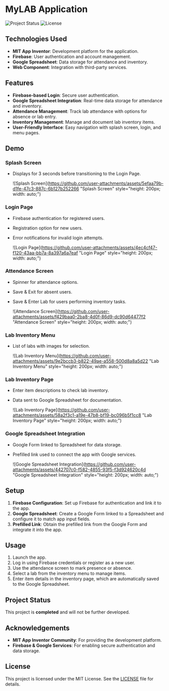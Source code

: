 # MyLAB Application

![Project Status](https://img.shields.io/badge/status-completed-brightgreen) ![License](https://img.shields.io/badge/license-MIT-blue)

## Technologies Used
- **MIT App Inventor**: Development platform for the application.
- **Firebase**: User authentication and account management.
- **Google Spreadsheet**: Data storage for attendance and inventory.
- **Web Component**: Integration with third-party services.

## Features
- **Firebase-based Login**: Secure user authentication.
- **Google Spreadsheet Integration**: Real-time data storage for attendance and inventory.
- **Attendance Management**: Track lab attendance with options for absence or lab entry.
- **Inventory Management**: Manage and document lab inventory items.
- **User-Friendly Interface**: Easy navigation with splash screen, login, and menu pages.

## Demo
### Splash Screen
- Displays for 3 seconds before transitioning to the Login Page.
  
  ![Splash Screen](https://github.com/user-attachments/assets/5efaa79b-d1fe-47c3-887c-6b127b252266 "Splash Screen" style="height: 200px; width: auto;")

### Login Page
- Firebase authentication for registered users.
- Registration option for new users.
- Error notifications for invalid login attempts.

  ![Login Page](https://github.com/user-attachments/assets/4ec4cf47-f120-43aa-bb7a-8a397a6a7eaf "Login Page" style="height: 200px; width: auto;")

### Attendance Screen
- Spinner for attendance options.
- Save & Exit for absent users.
- Save & Enter Lab for users performing inventory tasks.

  ![Attendance Screen](https://github.com/user-attachments/assets/f429baa0-2ba8-4d0f-86d9-dc90d64477f2 "Attendance Screen" style="height: 200px; width: auto;")

### Lab Inventory Menu
- List of labs with images for selection.

  ![Lab Inventory Menu](https://github.com/user-attachments/assets/9e2bccb3-b822-49ae-a558-500d8a8a5d22 "Lab Inventory Menu" style="height: 200px; width: auto;")

### Lab Inventory Page
- Enter item descriptions to check lab inventory.
- Data sent to Google Spreadsheet for documentation.

  ![Lab Inventory Page](https://github.com/user-attachments/assets/58a2f3c1-a19e-47b8-bf19-bc096b5f1cc8 "Lab Inventory Page" style="height: 200px; width: auto;")

### Google Spreadsheet Integration
- Google Form linked to Spreadsheet for data storage.
- Prefilled link used to connect the app with Google services.

  ![Google Spreadsheet Integration](https://github.com/user-attachments/assets/442707c0-f582-4855-93f5-f3d924620c4d "Google Spreadsheet Integration" style="height: 200px; width: auto;")

## Setup
1. **Firebase Configuration**: Set up Firebase for authentication and link it to the app.
2. **Google Spreadsheet**: Create a Google Form linked to a Spreadsheet and configure it to match app input fields.
3. **Prefilled Link**: Obtain the prefilled link from the Google Form and integrate it into the app.

## Usage
1. Launch the app.
2. Log in using Firebase credentials or register as a new user.
3. Use the attendance screen to mark presence or absence.
4. Select a lab from the inventory menu to manage items.
5. Enter item details in the inventory page, which are automatically saved to the Google Spreadsheet.

## Project Status
This project is **completed** and will not be further developed.

## Acknowledgements
- **MIT App Inventor Community**: For providing the development platform.
- **Firebase & Google Services**: For enabling secure authentication and data storage.

## License
This project is licensed under the MIT License. See the [LICENSE](LICENSE) file for details.
